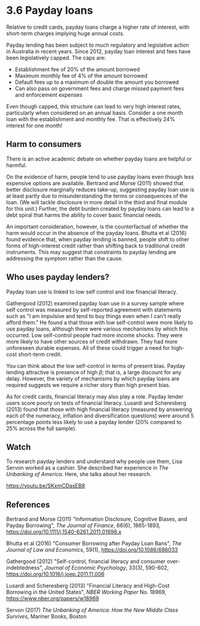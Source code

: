 # 3.6 Payday loans

Relative to credit cards, payday loans charge a higher rate of interest, with short-term charges implying huge annual costs.

Payday lending has been subject to much regulatory and legislative action in Australia in recent years. Since 2012, payday loan interest and fees have been legislatively capped. The caps are:

- Establishment fee of 20% of the amount borrowed
- Maximum monthly fee of 4% of the amount borrowed
- Default fees up to a maximum of double the amount you borrowed
- Can also pass on government fees and charge missed payment fees and enforcement expenses

Even though capped, this structure can lead to very high interest rates, particularly when considered on an annual basis. Consider a one month loan with the establishment and monthly fee. That is effectively 24% interest for one month!

## Harm to consumers

There is an active academic debate on whether payday loans are helpful or harmful.

On the evidence of harm, people tend to use payday loans even though less expensive options are available. Bertrand and Morse (2011) showed that better disclosure marginally reduces take-up, suggesting payday loan use is at least partly due to misunderstanding the terms or consequences of the loan. (We will tackle disclosure in more detail in the third and final module for this unit.) Further, the debt burden created by payday loans can lead to a debt spiral that harms the ability to cover basic financial needs.

An important consideration, however, is the counterfactual of whether the harm would occur in the absence of the payday loans. Bhutta et al (2016) found evidence that, when payday lending is banned, people shift to other forms of high-interest credit rather than shifting back to traditional credit instruments. This may suggest that constraints to payday lending are addressing the symptom rather than the cause. 

## Who uses payday lenders?

Payday loan use is linked to low self control and low financial literacy.

Gathergood (2012) examined payday loan use in a survey sample where self control was measured by self-reported agreement with statements such as "I am impulsive and tend to buy things even when I can't really afford them." He found a that those with low self-control were more likely to use payday loans, although there were various mechanisms by which this occurred. Low self-control people had more income shocks. They were more likely to have other sources of credit withdrawn. They had more unforeseen durable expenses. All of these could trigger a need for high-cost short-term credit.

You can think about the low self-control in terms of present bias. Payday lending attractive is presence of high $\beta$; that is, a large discount for any delay. However, the variety of mechanisms by which payday loans are required suggests we require a richer story than high present bias.

As for credit cards, financial literacy may also play a role. Payday lender users score poorly on tests of financial literacy. Lusardi and Scheresberg (2013) found that those with high financial literacy (measured by answering each of the numeracy, inflation and diversification questions) were around 5 percentage points less likely to use a payday lender (20% compared to 25% across the full sample).

## Watch

To research payday lenders and understand why people use them, Lisa Servon worked as a cashier. She described her experience in *The Unbanking of America*. Here, she talks about her research.

https://youtu.be/SKxmCDasEB8

## References

Bertrand and Morse (2011) "Information Disclosure, Cognitive Biases, and Payday Borrowing", *The Journal of Finance*, 66(6), 1865-1893, https://doi.org/10.1111/j.1540-6261.2011.01698.x

Bhutta et al (2016) "Consumer Borrowing after Payday Loan Bans", *The Journal of Law and Economics*, 59(1), https://doi.org/10.1086/686033

Gathergood (2012) "Self-control, financial literacy and consumer over-indebtedness", *Journal of Economic Psychology*, 33(3), 590-602, https://doi.org/10.1016/j.joep.2011.11.006

Lusardi and Scheresberg (2013) "Financial Literacy and High-Cost Borrowing in the United States", *NBER Working Paper* No. 18969, https://www.nber.org/papers/w18969

Servon (2017) *The Unbanking of America: How the New Middle Class Survives*, Mariner Books, Boston